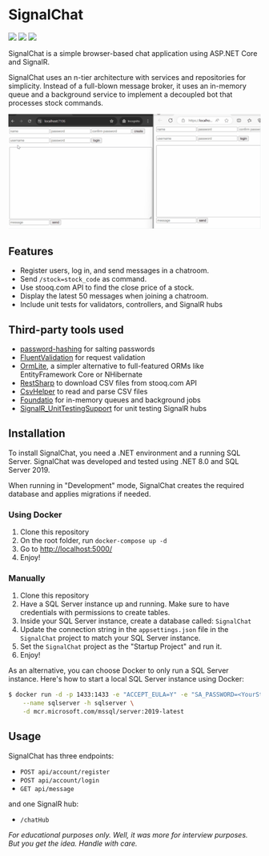 # SignalChat

![](https://img.shields.io/badge/net-8.0-brightgreen.svg) ![](https://github.com/canro91/SignalChat/workflows/.NET/badge.svg) ![](https://img.shields.io/badge/educational_purposes-handle_with_care-blue)

SignalChat is a simple browser-based chat application using ASP.NET Core and SignalR.

SignalChat uses an n-tier architecture with services and repositories for simplicity. Instead of a full-blown message broker, it uses an in-memory queue and a background service to implement a decoupled bot that processes stock commands.

![til](./Screen.gif)

## Features

* Register users, log in, and send messages in a chatroom.
* Send `/stock=stock_code` as command.
* Use stooq.com API to find the close price of a stock.
* Display the latest 50 messages when joining a chatroom.
* Include unit tests for validators, controllers, and SignalR hubs

## Third-party tools used

* [password-hashing](https://github.com/defuse/password-hashing) for salting passwords
* [FluentValidation](https://github.com/FluentValidation/FluentValidation) for request validation
* [OrmLite](https://docs.servicestack.net/ormlite/), a simpler alternative to full-featured ORMs like EntityFramework Core or NHibernate
* [RestSharp](https://github.com/restsharp/RestSharp) to download CSV files from stooq.com API
* [CsvHelper](https://github.com/JoshClose/CsvHelper) to read and parse CSV files
* [Foundatio](https://github.com/FoundatioFx/Foundatio) for in-memory queues and background jobs
* [SignalR_UnitTestingSupport](https://github.com/NightAngell/SignalR_UnitTestingSupport) for unit testing SignalR hubs

## Installation

To install SignalChat, you need a .NET environment and a running SQL Server. SignalChat was developed and tested using .NET 8.0 and SQL Server 2019.

When running in "Development" mode, SignalChat creates the required database and applies migrations if needed.

### Using Docker

1. Clone this repository
1. On the root folder, run `docker-compose up -d`
1. Go to [http://localhost:5000/](http://localhost:5000/)
1. Enjoy!

### Manually 

1. Clone this repository
1. Have a SQL Server instance up and running. Make sure to have credentials with permissions to create tables.
1. Inside your SQL Server instance, create a database called: `SignalChat`
1. Update the connection string in the `appsettings.json` file in the `SignalChat` project to match your SQL Server instance.
1. Set the `SignalChat` project as the "Startup Project" and run it.
1. Enjoy!

As an alternative, you can choose Docker to only run a SQL Server instance. Here's how to start a local SQL Server instance using Docker:

```bash
$ docker run -d -p 1433:1433 -e "ACCEPT_EULA=Y" -e "SA_PASSWORD=<YourStrong@Passw0rd>" \
	--name sqlserver -h sqlserver \
	-d mcr.microsoft.com/mssql/server:2019-latest
```

## Usage

SignalChat has three endpoints:

* `POST api/account/register`
* `POST api/account/login`
* `GET api/message`

and one SignalR hub:

* `/chatHub`

_For educational purposes only. Well, it was more for interview purposes. But you get the idea. Handle with care._
